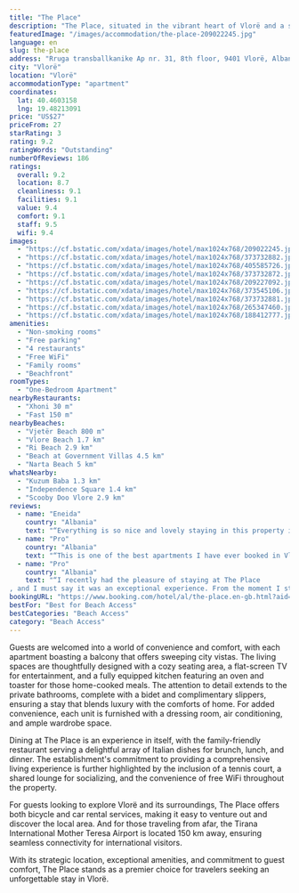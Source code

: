 ```yaml
---
title: "The Place"
description: "The Place, situated in the vibrant heart of Vlorë and a stone's throw away from the serene Vjetër Beach, redefines beachfront living with its array of top-notch amenities and breathtaking views."
featuredImage: "/images/accommodation/the-place-209022245.jpg"
language: en
slug: the-place
address: "Rruga transballkanike Ap nr. 31, 8th floor, 9401 Vlorë, Albania"
city: "Vlorë"
location: "Vlorë"
accommodationType: "apartment"
coordinates:
  lat: 40.4603158
  lng: 19.48213091
price: "US$27"
priceFrom: 27
starRating: 3
rating: 9.2
ratingWords: "Outstanding"
numberOfReviews: 186
ratings:
  overall: 9.2
  location: 8.7
  cleanliness: 9.1
  facilities: 9.1
  value: 9.4
  comfort: 9.1
  staff: 9.5
  wifi: 9.4
images:
  - "https://cf.bstatic.com/xdata/images/hotel/max1024x768/209022245.jpg?k=d37c09fae10fb9d9f3f9eef0a8e0c2bd820b58bb037247d6d8135b5cc95382c6&o=&hp=1"
  - "https://cf.bstatic.com/xdata/images/hotel/max1024x768/373732882.jpg?k=cbc3d0be30d2a90d0015fe3888175f511ca01c141cfeb5d2d47918ca89123e8b&o=&hp=1"
  - "https://cf.bstatic.com/xdata/images/hotel/max1024x768/405585726.jpg?k=f98d1c111573ee9a9bc6e90b8f3b13427e051243b07251d90d765508d7e84380&o=&hp=1"
  - "https://cf.bstatic.com/xdata/images/hotel/max1024x768/373732872.jpg?k=a0a8b01e6c17447a9f359deab911f72e0da262c767ae3180f9dc2756be8a0199&o=&hp=1"
  - "https://cf.bstatic.com/xdata/images/hotel/max1024x768/209227092.jpg?k=f33b4b3703dbba58639e5b41e8bc0db6fe92907fc2b4ac90bad2bf1bc112ceb5&o=&hp=1"
  - "https://cf.bstatic.com/xdata/images/hotel/max1024x768/373545106.jpg?k=5c71cfb6080e9670ddacc20f49637d61a26c75d43e79cb151a1477f7b98df2c9&o=&hp=1"
  - "https://cf.bstatic.com/xdata/images/hotel/max1024x768/373732881.jpg?k=c90653bcc95857a3af9e915d6d8428a26b5b1d930979e1d8cb0c75dcafd6c560&o=&hp=1"
  - "https://cf.bstatic.com/xdata/images/hotel/max1024x768/265347460.jpg?k=d76020deb648220d2a8ce276e7240f254b65b46d35467602687c4ac9b2d5ed8e&o=&hp=1"
  - "https://cf.bstatic.com/xdata/images/hotel/max1024x768/188412777.jpg?k=6a91de15fefc43d54f77b2029de3d332a1b995ef5a28512987e96022af2ece3b&o=&hp=1"
amenities:
  - "Non-smoking rooms"
  - "Free parking"
  - "4 restaurants"
  - "Free WiFi"
  - "Family rooms"
  - "Beachfront"
roomTypes:
  - "One-Bedroom Apartment"
nearbyRestaurants:
  - "Xhoni 30 m"
  - "Fast 150 m"
nearbyBeaches:
  - "Vjetër Beach 800 m"
  - "Vlore Beach 1.7 km"
  - "Ri Beach 2.9 km"
  - "Beach at Government Villas 4.5 km"
  - "Narta Beach 5 km"
whatsNearby:
  - "Kuzum Baba 1.3 km"
  - "Independence Square 1.4 km"
  - "Scooby Doo Vlore 2.9 km"
reviews:
  - name: "Eneida"
    country: "Albania"
    text: "“Everything is so nice and lovely staying in this property in the best location in Vlora city-port. This property is very clean and well designed.”"
  - name: "Pro"
    country: "Albania"
    text: "“This is one of the best apartments I have ever booked in Vlora . The apartment was crystal clear , and the whole apartment was spacious . The owner was quick to arrive and was super friendly and helpful . i would definitely recommend .”"
  - name: "Pro"
    country: "Albania"
    text: "“I recently had the pleasure of staying at The Place
, and I must say it was an exceptional experience. From the moment I stepped foot into the apartment, I was captivated by its charm and comfort.”"
bookingURL: "https://www.booking.com/hotel/al/the-place.en-gb.html?aid=8035640"
bestFor: "Best for Beach Access"
bestCategories: "Beach Access"
category: "Beach Access"
---
```


Guests are welcomed into a world of convenience and comfort, with each apartment boasting a balcony that offers sweeping city vistas. The living spaces are thoughtfully designed with a cozy seating area, a flat-screen TV for entertainment, and a fully equipped kitchen featuring an oven and toaster for those home-cooked meals. The attention to detail extends to the private bathrooms, complete with a bidet and complimentary slippers, ensuring a stay that blends luxury with the comforts of home. For added convenience, each unit is furnished with a dressing room, air conditioning, and ample wardrobe space.

Dining at The Place is an experience in itself, with the family-friendly restaurant serving a delightful array of Italian dishes for brunch, lunch, and dinner. The establishment's commitment to providing a comprehensive living experience is further highlighted by the inclusion of a tennis court, a shared lounge for socializing, and the convenience of free WiFi throughout the property.

For guests looking to explore Vlorë and its surroundings, The Place offers both bicycle and car rental services, making it easy to venture out and discover the local area. And for those traveling from afar, the Tirana International Mother Teresa Airport is located 150 km away, ensuring seamless connectivity for international visitors.

With its strategic location, exceptional amenities, and commitment to guest comfort, The Place stands as a premier choice for travelers seeking an unforgettable stay in Vlorë.